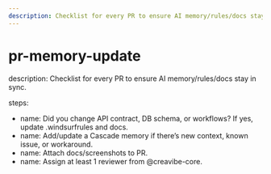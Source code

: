 ```yaml
---
description: Checklist for every PR to ensure AI memory/rules/docs stay in sync.
---
```


# pr-memory-update
description: Checklist for every PR to ensure AI memory/rules/docs stay in sync.

steps:
  - name: Did you change API contract, DB schema, or workflows? If yes, update .windsurfrules and docs.
  - name: Add/update a Cascade memory if there’s new context, known issue, or workaround.
  - name: Attach docs/screenshots to PR.
  - name: Assign at least 1 reviewer from @creavibe-core.